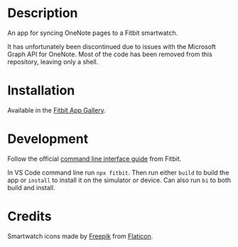 # Description

An app for syncing OneNote pages to a Fitbit smartwatch.

It has unfortunately been discontinued due to issues with the Microsoft Graph API for OneNote. Most of the code has been removed from this repository, leaving only a shell.

# Installation

Available in the [Fitbit App Gallery](https://gallery.fitbit.com/details/e8173d62-e539-4503-b4e3-5fbbaaf09fbc).

# Development

Follow the official [command line interface guide](https://dev.fitbit.com/build/guides/command-line-interface/) from Fitbit.

In VS Code command line run `npx fitbit`. Then run either `build` to build the app or `install` to install it on the simulator or device. Can also run `bi` to both build and install.

# Credits

Smartwatch icons made by [Freepik](https://www.flaticon.com/authors/freepik) from [Flaticon](https://www.flaticon.com/).